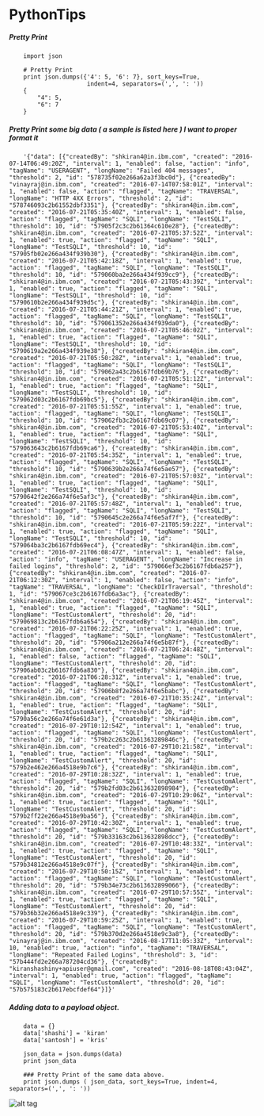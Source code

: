 # PythonTips

##### Pretty Print

		import json
		
		# Pretty Print
		print json.dumps({'4': 5, '6': 7}, sort_keys=True,
		                  indent=4, separators=(',', ': '))
		{
		    "4": 5,
		    "6": 7
		}

##### Pretty Print some big data ( a sample is listed here ) I want to proper format it
        

        '{"data": [{"createdBy": "shkiran4@in.ibm.com", "created": "2016-07-14T06:49:20Z", "interval": 1, "enabled": false, "action": "info", "tagName": "USERAGENT", "longName": "Failed 404 messages", "threshold": 2, "id": "578735f02e266a62a3f3bc0d"}, {"createdBy": "vinayraj@in.ibm.com", "created": "2016-07-14T07:58:01Z", "interval": 1, "enabled": false, "action": "flagged", "tagName": "TRAVERSAL", "longName": "HTTP 4XX Errors", "threshold": 2, "id": "578746093c2b61552dbf3351"}, {"createdBy": "shkiran4@in.ibm.com", "created": "2016-07-21T05:35:40Z", "interval": 1, "enabled": false, "action": "flagged", "tagName": "SQLI", "longName": "TestSQLI", "threshold": 10, "id": "57905f2c3c2b61364c610e28"}, {"createdBy": "shkiran4@in.ibm.com", "created": "2016-07-21T05:37:52Z", "interval": 1, "enabled": true, "action": "flagged", "tagName": "SQLI", "longName": "TestSQLI", "threshold": 10, "id": "57905fb02e266a434f939b30"}, {"createdBy": "shkiran4@in.ibm.com", "created": "2016-07-21T05:42:18Z", "interval": 1, "enabled": true, "action": "flagged", "tagName": "SQLI", "longName": "TestSQLI", "threshold": 10, "id": "579060ba2e266a434f939cc9"}, {"createdBy": "shkiran4@in.ibm.com", "created": "2016-07-21T05:43:39Z", "interval": 1, "enabled": true, "action": "flagged", "tagName": "SQLI", "longName": "TestSQLI", "threshold": 10, "id": "5790610b2e266a434f939d5c"}, {"createdBy": "shkiran4@in.ibm.com", "created": "2016-07-21T05:44:21Z", "interval": 1, "enabled": true, "action": "flagged", "tagName": "SQLI", "longName": "TestSQLI", "threshold": 10, "id": "579061352e266a434f939da0"}, {"createdBy": "shkiran4@in.ibm.com", "created": "2016-07-21T05:46:02Z", "interval": 1, "enabled": true, "action": "flagged", "tagName": "SQLI", "longName": "TestSQLI", "threshold": 10, "id": "5790619a2e266a434f939e38"}, {"createdBy": "shkiran4@in.ibm.com", "created": "2016-07-21T05:50:28Z", "interval": 1, "enabled": true, "action": "flagged", "tagName": "SQLI", "longName": "TestSQLI", "threshold": 10, "id": "579062a43c2b6167fdb69b76"}, {"createdBy": "shkiran4@in.ibm.com", "created": "2016-07-21T05:51:12Z", "interval": 1, "enabled": true, "action": "flagged", "tagName": "SQLI", "longName": "TestSQLI", "threshold": 10, "id": "579062d03c2b6167fdb69bc5"}, {"createdBy": "shkiran4@in.ibm.com", "created": "2016-07-21T05:51:55Z", "interval": 1, "enabled": true, "action": "flagged", "tagName": "SQLI", "longName": "TestSQLI", "threshold": 10, "id": "579062fb3c2b6167fdb69c07"}, {"createdBy": "shkiran4@in.ibm.com", "created": "2016-07-21T05:53:40Z", "interval": 1, "enabled": true, "action": "flagged", "tagName": "SQLI", "longName": "TestSQLI", "threshold": 10, "id": "579063643c2b6167fdb69ca6"}, {"createdBy": "shkiran4@in.ibm.com", "created": "2016-07-21T05:54:35Z", "interval": 1, "enabled": true, "action": "flagged", "tagName": "SQLI", "longName": "TestSQLI", "threshold": 10, "id": "5790639b2e266a74f6e5ae57"}, {"createdBy": "shkiran4@in.ibm.com", "created": "2016-07-21T05:57:03Z", "interval": 1, "enabled": true, "action": "flagged", "tagName": "SQLI", "longName": "TestSQLI", "threshold": 10, "id": "5790642f2e266a74f6e5af3c"}, {"createdBy": "shkiran4@in.ibm.com", "created": "2016-07-21T05:57:48Z", "interval": 1, "enabled": true, "action": "flagged", "tagName": "SQLI", "longName": "TestSQLI", "threshold": 10, "id": "5790645c2e266a74f6e5af7f"}, {"createdBy": "shkiran4@in.ibm.com", "created": "2016-07-21T05:59:22Z", "interval": 1, "enabled": true, "action": "flagged", "tagName": "SQLI", "longName": "TestSQLI", "threshold": 10, "id": "579064ba3c2b6167fdb69ec4"}, {"createdBy": "shkiran4@in.ibm.com", "created": "2016-07-21T06:08:47Z", "interval": 1, "enabled": false, "action": "info", "tagName": "USERAGENT", "longName": "Increase in failed logins", "threshold": 2, "id": "579066ef3c2b6167fdb6a257"}, {"createdBy": "shkiran4@in.ibm.com", "created": "2016-07-21T06:12:30Z", "interval": 1, "enabled": false, "action": "info", "tagName": "TRAVERSAL", "longName": "CheckDIrTraversal", "threshold": 1, "id": "579067ce3c2b6167fdb6a3ac"}, {"createdBy": "shkiran4@in.ibm.com", "created": "2016-07-21T06:19:45Z", "interval": 1, "enabled": true, "action": "flagged", "tagName": "SQLI", "longName": "TestCustomAlert", "threshold": 20, "id": "579069813c2b6167fdb6a654"}, {"createdBy": "shkiran4@in.ibm.com", "created": "2016-07-21T06:22:25Z", "interval": 1, "enabled": true, "action": "flagged", "tagName": "SQLI", "longName": "TestCustomAlert", "threshold": 20, "id": "57906a212e266a74f6e5b87f"}, {"createdBy": "shkiran4@in.ibm.com", "created": "2016-07-21T06:24:48Z", "interval": 1, "enabled": false, "action": "flagged", "tagName": "SQLI", "longName": "TestCustomAlert", "threshold": 20, "id": "57906ab03c2b6167fdb6a830"}, {"createdBy": "shkiran4@in.ibm.com", "created": "2016-07-21T06:28:31Z", "interval": 1, "enabled": true, "action": "flagged", "tagName": "SQLI", "longName": "TestCustomAlert", "threshold": 20, "id": "57906b8f2e266a74f6e5babc"}, {"createdBy": "shkiran4@in.ibm.com", "created": "2016-07-21T10:35:24Z", "interval": 1, "enabled": true, "action": "flagged", "tagName": "SQLI", "longName": "TestCustomAlert", "threshold": 20, "id": "5790a56c2e266a74f6e61d3a"}, {"createdBy": "shkiran4@in.ibm.com", "created": "2016-07-29T10:12:54Z", "interval": 1, "enabled": true, "action": "flagged", "tagName": "SQLI", "longName": "TestCustomAlert", "threshold": 20, "id": "579b2c263c2b61363289846c"}, {"createdBy": "shkiran4@in.ibm.com", "created": "2016-07-29T10:21:58Z", "interval": 1, "enabled": true, "action": "flagged", "tagName": "SQLI", "longName": "TestCustomAlert", "threshold": 20, "id": "579b2e462e266a4518e9b7c6"}, {"createdBy": "shkiran4@in.ibm.com", "created": "2016-07-29T10:28:32Z", "interval": 1, "enabled": true, "action": "flagged", "tagName": "SQLI", "longName": "TestCustomAlert", "threshold": 20, "id": "579b2fd03c2b613632898984"}, {"createdBy": "shkiran4@in.ibm.com", "created": "2016-07-29T10:29:06Z", "interval": 1, "enabled": true, "action": "flagged", "tagName": "SQLI", "longName": "TestCustomAlert", "threshold": 20, "id": "579b2ff22e266a4518e9ba56"}, {"createdBy": "shkiran4@in.ibm.com", "created": "2016-07-29T10:42:30Z", "interval": 1, "enabled": true, "action": "flagged", "tagName": "SQLI", "longName": "TestCustomAlert", "threshold": 20, "id": "579b33163c2b613632898dcc"}, {"createdBy": "shkiran4@in.ibm.com", "created": "2016-07-29T10:48:33Z", "interval": 1, "enabled": true, "action": "flagged", "tagName": "SQLI", "longName": "TestCustomAlert", "threshold": 20, "id": "579b34812e266a4518e9c07f"}, {"createdBy": "shkiran4@in.ibm.com", "created": "2016-07-29T10:50:15Z", "interval": 1, "enabled": true, "action": "flagged", "tagName": "SQLI", "longName": "TestCustomAlert", "threshold": 20, "id": "579b34e73c2b613632899066"}, {"createdBy": "shkiran4@in.ibm.com", "created": "2016-07-29T10:57:55Z", "interval": 1, "enabled": true, "action": "flagged", "tagName": "SQLI", "longName": "TestCustomAlert", "threshold": 20, "id": "579b36b32e266a4518e9c339"}, {"createdBy": "shkiran4@in.ibm.com", "created": "2016-07-29T10:59:25Z", "interval": 1, "enabled": true, "action": "flagged", "tagName": "SQLI", "longName": "TestCustomAlert", "threshold": 20, "id": "579b370d2e266a4518e9c3a8"}, {"createdBy": "vinayraj@in.ibm.com", "created": "2016-08-17T11:05:33Z", "interval": 10, "enabled": true, "action": "info", "tagName": "TRAVERSAL", "longName": "Repeated Failed Logins", "threshold": 3, "id": "57b444fd2e266a787204cd36"}, {"createdBy": "kiranshashiny+apiuser@gmail.com", "created": "2016-08-18T08:43:04Z", "interval": 1, "enabled": true, "action": "flagged", "tagName": "SQLI", "longName": "TestCustomAlert", "threshold": 20, "id": "57b575183c2b617ebcfdef64"}]}'


#####  Adding data to a payload object.
		
		
		data = {}
		data['shashi'] = 'kiran'
		data['santosh'] = 'kris'
		
		json_data = json.dumps(data)
		print json_data
		
		### Pretty Print of the same data above.
		print json.dumps ( json_data, sort_keys=True, indent=4, separators=(',', ': '))

![alt tag](https://cloud.githubusercontent.com/assets/14288989/16335968/6ba6fb62-3a27-11e6-80b0-d7998a2ecd7a.png)
